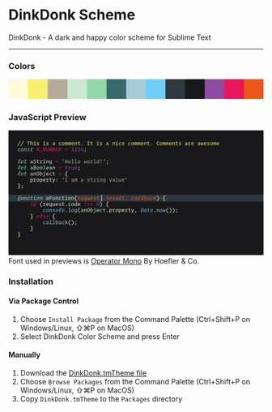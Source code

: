 DinkDonk Scheme
===============

DinkDonk - A dark and happy color scheme for Sublime Text

---

### Colors

![colors](https://github.com/DinkDonk/dinkdonk-scheme/blob/master/preview-colors.png)

### JavaScript Preview

![JavaScript preview](https://github.com/DinkDonk/dinkdonk-scheme/blob/master/preview-javascript.png)
Font used in previews is [Operator Mono](http://www.typography.com/fonts/operator/styles/operatormono) By Hoefler & Co.

### Installation

#### Via Package Control
1. Choose `Install Package` from the Command Palette (Ctrl+Shift+P on Windows/Linux, ⇧⌘P on MacOS)
2. Select DinkDonk Color Scheme and press Enter

#### Manually
1. Download the [DinkDonk.tmTheme file](https://raw.githubusercontent.com/DinkDonk/dinkdonk-scheme/master/DinkDonk.tmTheme)
2. Choose `Browse Packages` from the Command Palette (Ctrl+Shift+P on Windows/Linux, ⇧⌘P on MacOS)
3. Copy `DinkDonk.tmTheme` to the `Packages` directory

